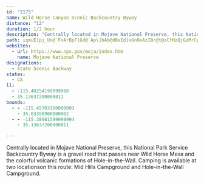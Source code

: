```yaml
---
id: "2175"
name: Wild Horse Canyon Scenic Backcountry Byway
distance: "12"
duration: 1/2 hour
description: "Centrally located in Mojave National Preserve, this National Park Service\r\nBackcountry Byway is a gravel road that passes near Wild Horse Mesa and the\r\ncolorful volcanic formations of Hole-in-the-Wall."
path: iqmuE|pj_Un@`FxArBpFlGd@`Ap\|bAb@dBxEd]vGnOxAzIBr@t@zCfHzQjGzMrCpF`I|RhAzCdFtSnLzSt@b@fOpC`J~CxCx@jI_A~EeAdLsHhAYnCRjCn@n@`@rCjCjBfAvA`@jNXbCR`JtAdMq@hC?l@Lh@VlGtErC`CfFzIrErGjAxAtEdDxBjAlC`A|ARxF\^JpJhEfGlD~QpBvGf@hDj@`Cl@j@Mf@s@tEyMfAsBpPkSn@c@jDPdL`ApAGVM~@_AvE_GfDgHvAiCjFwGvC{FzDaEpAs@v~@k[pBe@fQgCbe@mP`Aq@hIuHf@uAZ_EbD_F`H}OtAsBvFaGXe@~HcZfCuQLoA_@eFwCu[u@oJYgCO_@oA{BuJgLi@kAUaANqkAqBkTWwB
websites:
  - url: https://www.nps.gov/moja/index.htm
    name: Mojave National Preserve
designations:
  - State Scenic Backway
states:
  - CA
ll:
  - -115.40254199999998
  - 35.13637200000011
bounds:
  - - -115.45703100000003
    - 35.03398900000002
  - - -115.38981599999994
    - 35.13637200000011

---
```


Centrally located in Mojave National Preserve, this National Park Service Backcountry Byway is a gravel road that passes near Wild Horse Mesa and the colorful volcanic formations of Hole-in-the-Wall. Camping is available at two locationson this route: Mid Hills Campground and Hole-in-the-Wall Campground.

